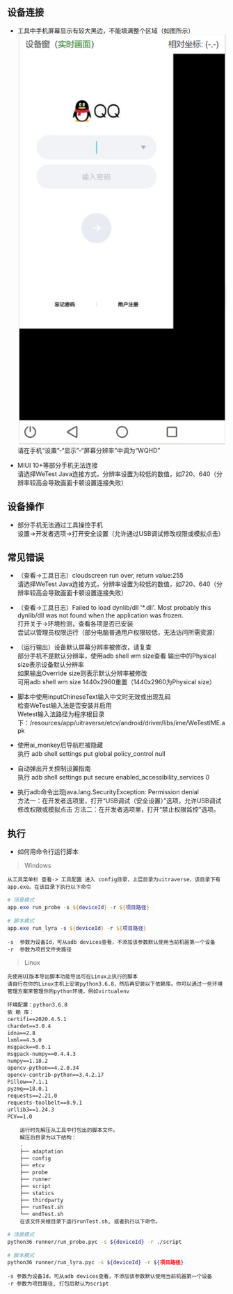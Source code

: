 ## 设备连接
+ 工具中手机屏幕显示有较大黑边，不能填满整个区域（如图所示）  
![black_edge](./black_edge.png ':size=240x460')  
请在手机“设置”-“显示”-“屏幕分辨率”中调为“WQHD”

+ MIUI 10+等部分手机无法连接  
请选择WeTest Java连接方式，分辨率设置为较低的数值，如720、640（分辨率较高会导致画面卡顿设置连接失败）

## 设备操作
+ 部分手机无法通过工具操控手机  
设置->开发者选项->打开安全设置（允许通过USB调试修改权限或模拟点击）

## 常见错误
+ （查看->工具日志）cloudscreen run over, return value:255  
请选择WeTest Java连接方式，分辨率设置为较低的数值，如720、640（分辨率较高会导致画面卡顿设置连接失败）  

+ （查看->工具日志）Failed to load dynlib/dll '*.dll'. Most probably this dynlib/dll was not found when the application was frozen.  
打开关于->环境检测，查看各项是否已安装  
尝试以管理员权限运行（部分电脑普通用户权限较低，无法访问所需资源）  

+ （运行输出）设备默认屏幕分辨率被修改，请复查  
部分手机不是默认分辨率，使用adb shell wm size查看 
输出中的Physical size表示设备默认分辨率   
如果输出Override size则表示默认分辨率被修改  
可用adb shell wm size 1440x2960重置（1440x2960为Physical size）

+ 脚本中使用inputChineseText输入中文时无效或出现乱码  
检查WeTest输入法是否安装并启用  
Wetest输入法路径为程序根目录下：/resources/app/uitraverse/etcv/android/driver/libs/ime/WeTestIME.apk

+ 使用ai_monkey后导航栏被隐藏  
执行 adb shell settings put global policy_control null

+ 自动弹出开关控制设置指南  
执行 adb shell settings put secure enabled_accessibility_services 0 

+ 执行adb命令出现java.lang.SecurityException: Permission denial  
方法一：在开发者选项里，打开“USB调试（安全设置）”选项，允许USB调试修改权限或模拟点击
方法二：在开发者选项里，打开“禁止权限监控”选项。

## 执行
+ 如何用命令行运行脚本
> Windows

    从工具菜单栏 查看-> 工具配置 进入 config目录，上层目录为uitraverse，该目录下有app.exe。在该目录下执行以下命令
``` powershell
# 场景模式
app.exe run_probe -s ${deviceId} -r ${项目路径}
``` 
``` powershell
# 脚本模式
app.exe run_lyra -s ${deviceId} -r ${项目路径}
```

    -s  参数为设备Id，可从adb devices查看，不添加该参数默认使用当前机器第一个设备  
    -r  参数为项目文件夹路径
> Linux

    先使用UI版本导出脚本功能导出可在Linux上执行的脚本
    请自行在你的Linux主机上安装python3.6.8，然后再安装以下依赖库。你可以通过一些环境管理方案来管理你的python环境，例如virtualenv
``` 
环境配置：python3.6.8
依 赖 库：
certifi==2020.4.5.1
chardet==3.0.4
idna==2.8
lxml==4.5.0
msgpack==0.6.1
msgpack-numpy==0.4.4.3
numpy==1.18.2
opencv-python==4.2.0.34
opencv-contrib-python==3.4.2.17
Pillow==7.1.1
pyzmq==18.0.1
requests==2.21.0
requests-toolbelt==0.9.1
urllib3==1.24.3
PCV==1.0
```
```
    运行时先解压从工具中打包出的脚本文件。
    解压后目录为以下结构：
    .
    ├── adaptation
    ├── config
    ├── etcv
    ├── probe
    ├── runner
    ├── script
    ├── statics
    ├── thirdparty
    ├── runTest.sh
    └── endTest.sh
    在该文件夹根目录下运行runTest.sh, 或者执行以下命令。
```
``` bash
# 场景模式
python36 runner/run_probe.pyc -s ${deviceId} -r ./script
``` 
``` bash
# 脚本模式
python36 runner/run_lyra.pyc -s ${deviceId} -r ${项目路径}
``` 

    -s 参数为设备Id，可从adb devices查看，不添加该参数默认使用当前机器第一个设备  
    -r 参数为项目路径, 打包后默认为script